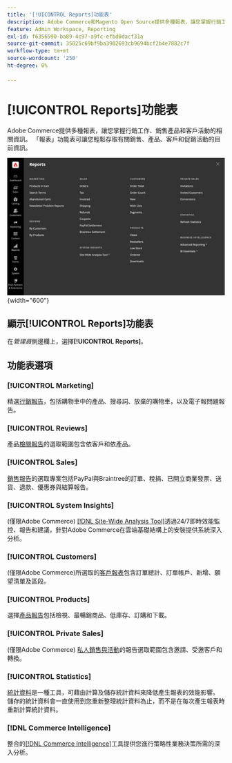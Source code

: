 ```yaml
---
title: '[!UICONTROL Reports]功能表'
description: Adobe Commerce和Magento Open Source提供多種報表，讓您掌握行銷工作、銷售產品和客戶活動的相關資訊。
feature: Admin Workspace, Reporting
exl-id: f6356590-ba89-4c97-a9fc-efbd0dacf31a
source-git-commit: 35025c69bf9ba3902693cb9694bcf2b4e7882c7f
workflow-type: tm+mt
source-wordcount: '250'
ht-degree: 0%

---
```


# [!UICONTROL Reports]功能表

Adobe Commerce提供多種報表，讓您掌握行銷工作、銷售產品和客戶活動的相關資訊。 「報表」功能表可讓您輕鬆存取有關銷售、產品、客戶和促銷活動的目前資訊。

![報表功能表](./assets/overview.png){width="600"}

## 顯示[!UICONTROL Reports]功能表

在&#x200B;_管理員_&#x200B;側邊欄上，選擇&#x200B;**[!UICONTROL Reports]**。

## 功能表選項

### [!UICONTROL Marketing]

精選[行銷報告](marketing-reports.md)，包括購物車中的產品、搜尋詞、放棄的購物車，以及電子報問題報告。

### [!UICONTROL Reviews]

產品[檢閱報告](review-reports.md)的選取範圍包含依客戶和依產品。

### [!UICONTROL Sales]

[銷售報告](sales-reports.md)的選取專案包括PayPal與Braintree的訂單、稅捐、已開立商業發票、送貨、退款、優惠券與結算報告。

### [!UICONTROL System Insights]

(僅限Adobe Commerce) [[!DNL Site-Wide Analysis Tool]](https://experienceleague.adobe.com/docs/commerce-operations/tools/site-wide-analysis-tool/access.html)透過24/7即時效能監控、報告和建議，針對Adobe Commerce在雲端基礎結構上的安裝提供系統深入分析。

### [!UICONTROL Customers]

(僅限Adobe Commerce)所選取的[客戶報表](customer-reports.md)包含訂單總計、訂單帳戶、新增、願望清單及區段。

### [!UICONTROL Products]

選擇[產品報告](product-reports.md)包括檢視、最暢銷商品、低庫存、訂購和下載。

### [!UICONTROL Private Sales]

(僅限Adobe Commerce) [私人銷售與活動](private-sales-reports.md)的報告選取範圍包含邀請、受邀客戶和轉換。

### [!UICONTROL Statistics]

[統計資料](sales-reports.md#refresh-statistics)是一種工具，可藉由計算及儲存統計資料來降低產生報表的效能影響。 儲存的統計資料會一直使用到您重新整理統計資料為止，而不是在每次產生報表時重新計算統計資料。

### [!DNL Commerce Intelligence]

整合的[[!DNL Commerce Intelligence]](business-intelligence.md)工具提供您進行策略性業務決策所需的深入分析。
